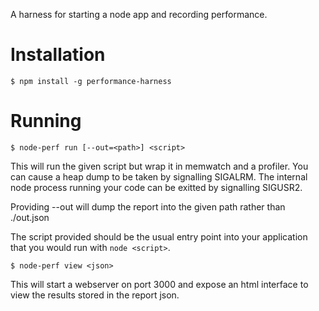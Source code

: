 A harness for starting a node app and recording performance.

# Installation

```
$ npm install -g performance-harness
```

# Running

```
$ node-perf run [--out=<path>] <script>
```

This will run the given script but wrap it in memwatch and a profiler. You can cause a heap dump to be taken by signalling SIGALRM. The internal node process running your code can be exitted by signalling SIGUSR2.

Providing --out will dump the report into the given path rather than ./out.json

The script provided should be the usual entry point into your application that you would run with `node <script>`.


```
$ node-perf view <json>
```

This will start a webserver on port 3000 and expose an html interface to view the results stored in the report json.


